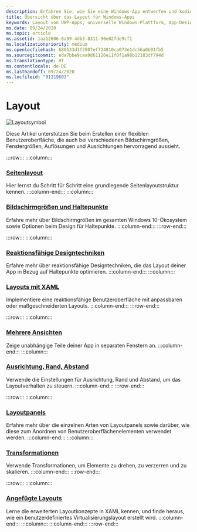 ```yaml
---
description: Erfahren Sie, wie Sie eine Windows-App entwerfen und kodieren, die eine einfache Navigation besitzt und auf vielen Geräten und Bildschirmen verschiedener Größen großartig aussieht.
title: Übersicht über das Layout für Windows-Apps
keywords: Layout von UWP-Apps, universelle Windows-Plattform, App-Design, Schnittstelle
ms.date: 09/24/2020
ms.topic: article
ms.assetid: 1aa12606-8a99-4db3-8311-90e02fde9cf1
ms.localizationpriority: medium
ms.openlocfilehash: 680533d1f2907ef724810ca073e1dc56a0b01fb5
ms.sourcegitcommit: eda7bbe9caa9d61126e11f0f1a98b12183df794d
ms.translationtype: HT
ms.contentlocale: de-DE
ms.lasthandoff: 09/24/2020
ms.locfileid: "91219603"
---
```

# <a name="layout"></a>Layout

![Layoutsymbol](../images/layout-2x.png)

Diese Artikel unterstützen Sie beim Erstellen einer flexiblen Benutzeroberfläche, die auch bei verschiedenen Bildschirmgrößen, Fenstergrößen, Auflösungen und Ausrichtungen hervorragend aussieht.

:::row:::
    :::column:::
### <a name="page-layout"></a>[Seitenlayout](page-layout.md)
Hier lernst du Schritt für Schritt eine grundlegende Seitenlayoutstruktur kennen.
    :::column-end:::
    :::column:::
### <a name="screen-sizes-and-breakpoints"></a>[Bildschirmgrößen und Haltepunkte](screen-sizes-and-breakpoints-for-responsive-design.md)
Erfahre mehr über Bildschirmgrößen im gesamten Windows 10-Ökosystem sowie Optionen beim Design für Haltepunkte.
    :::column-end:::
:::row-end:::

:::row:::
    :::column:::
### <a name="responsive-design-techniques"></a>[Reaktionsfähige Designtechniken](responsive-design.md)
Erfahre mehr über reaktionsfähige Designtechniken, die das Layout deiner App in Bezug auf Haltepunkte optimieren.
    :::column-end:::
    :::column:::
### <a name="layouts-with-xaml"></a>[Layouts mit XAML](layouts-with-xaml.md)
Implementiere eine reaktionsfähige Benutzeroberfläche mit anpassbaren oder maßgeschneiderten Layouts.
    :::column-end:::
:::row-end:::

:::row:::
    :::column:::
### <a name="multiple-views"></a>[Mehrere Ansichten](show-multiple-views.md)
Zeige unabhängige Teile deiner App in separaten Fenstern an.
    :::column-end:::
    :::column:::
### <a name="alignment-margin-padding"></a>[Ausrichtung, Rand, Abstand](alignment-margin-padding.md)
Verwende die Einstellungen für Ausrichtung, Rand und Abstand, um das Layoutverhalten zu steuern.
    :::column-end:::
:::row-end:::

:::row:::
    :::column:::
### <a name="layout-panels"></a>[Layoutpanels](layout-panels.md)
Erfahre mehr über die einzelnen Arten von Layoutpanels sowie darüber, wie diese zum Anordnen von Benutzeroberflächenelementen verwendet werden.
    :::column-end:::
    :::column:::
### <a name="transforms"></a>[Transformationen](transforms.md)
Verwende Transformationen, um Elemente zu drehen, zu verzerren und zu skalieren.
    :::column-end:::
:::row-end:::

:::row:::
    :::column:::
### <a name="attached-layouts"></a>[Angefügte Layouts](attached-layouts.md)
Lerne die erweiterten Layoutkonzepte in XAML kennen, und finde heraus, wie ein benutzerdefiniertes Virtualisierungslayout erstellt wird.
    :::column-end:::
    :::column:::
    :::column-end:::
:::row-end:::
